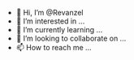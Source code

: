 - 👋 Hi, I’m @Revanzel
- 👀 I’m interested in ...
- 🌱 I’m currently learning ...
- 💞️ I’m looking to collaborate on ...
- 📫 How to reach me ...

<!---
Revanzel/Revanzel is a ✨ special ✨ repository because its `README.md` (this file) appears on your GitHub profile.
You can click the Preview link to take a look at your changes.
--->
